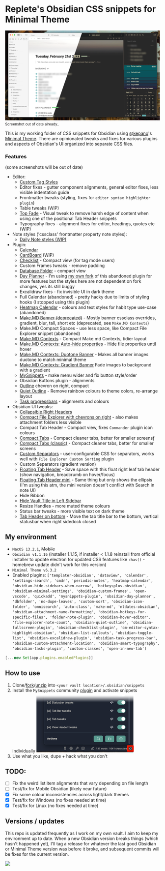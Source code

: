 # Replete's Obsidian CSS snippets for Minimal Theme

![Screenshot](_screenshot.png)
<small>Screenshot out of date already..</small>

This is my working folder of CSS snippets for Obsidian using [@kepano](https://github.com/kepan)'s [Minimal Theme](https://github.com/kepano/obsidian-minimal). There are opinionated tweaks and fixes for various plugins and aspects of Obsidian's UI organized into separate CSS files.

### Features
(some screenshots will be out of date)
- Editor:
    - [Custom Tag Styles](https://i.imgur.com/Zc9DLFa.png)
    - Editor fixes - gutter component alignments, general editor fixes, less visible indentation guide
    - Frontmatter tweaks (styling, fixes for `editor syntax highlighter plugin`)
    - Table tweaks (WIP)
    - [Top Fade](https://i.imgur.com/Q0AYg0m.png) - Visual tweak to remove harsh edge of content when using one of the positional Tab Header snippets
    - Typography fixes - alignment fixes for editor, headings, quotes etc (WIP)
- Note styles ('cssclass' frontmatter property note styles):
    - [Daily Note styles (WIP)](https://i.imgur.com/R28YXn9.png)
- Plugin:
    - [Calendar](https://i.imgur.com/1Jrvkbl.png)
    - [CardBoard](https://i.imgur.com/yp7Hxvb.png) (WIP)
    - [Checklist](https://i.imgur.com/51Lvbbh.png) - Compact view (for tag mode users)
    - Custom Frames tweaks - remove padding
    - [Database Folder](https://i.imgur.com/G4TfL3w.png) - compact view
    - [Day Planner](https://i.imgur.com/xFdbIwe.gif) - I'm using [my own fork](https://github.com/replete/obsidian-day-planner) of this abandoned plugin for more features but the styles here are not dependent on fork changes, yes its still buggy
    - Excalidraw fixes - fix invisible UI in dark theme
    - Full Calendar (abandoned) - pretty hacky due to limits of styling hooks (I stopped using this plugin)
    - [Heatmap Calendar](https://i.imgur.com/ndvRLIC.png) - colours and text styles for habit type use-case (abandoned)
    - [~~Make.MD Banner  (deprecated)~~](https://i.imgur.com/bn5bfMS.gif) - Mostly banner cssclass overrides, gradient, blur, tall, short etc (deprecated, see `Make.MD Contexts`)
    - Make.MD Compact Spaces - use less space, like Compact File Explorer snippet (abandoned)
    - [Make.MD Contexts](https://i.imgur.com/C9P1HH7.png) - Compact Make.md Contexts, tidier layout
    - [Make.MD Contexts: Auto-hide properties](https://i.imgur.com/pqUXiQj.gif) - Hide file properties until hover
    - [Make.MD Contexts: Duotone Banner](https://i.imgur.com/fvLOHfA.png) - Makes all banner images duotone to match minimal theme
    - [Make.MD Contexts: Gradient Banner](https://i.imgur.com/o3e6GTa.png) Fade images to background with a gradient
    - [MySnippets](https://i.imgur.com/5E0LyO0.png) - make menu wider and fix button style/order
    - Obsidian Buttons plugin - alignments
    - [Outline](https://i.imgur.com/RgTxA7s.png) chevron on right, compact
    - [Quiet Outline](https://i.imgur.com/XJHUfMk.png) - Remove rainbow colours to theme colors, re-arrange layout
    - [Task progressbars](https://i.imgur.com/eCGkkVD.png) - alignments and colours
- Obsidian UI tweaks:
    - [Collapsible Right Headers](https://i.imgur.com/xFdbIwe.gif)
    - [Compact File Explorer with chevrons on right](https://i.imgur.com/9Kizq2q.png) - also makes attachment folders less visible
    - Compact Tab Header - Compact view, fixes `Commander` plugin icon colours
    - [Compact Tabs](https://i.imgur.com/SYaJkI9.png) - Compact cleaner tabs, better for smaller screensƒ
    - [Compact Tabs (classic)](https://i.imgur.com/Xx15IVB.png) - Compact cleaner tabs, better for smaller screens
    - [Custom Separators](https://i.imgur.com/9Kizq2q.png) - user-configurable CSS for separators, works well with `File Explorer Custom Sorting` plugin
    - Custom Separators (gradient version)
    - [Floating Tab Header](https://i.imgur.com/mAJuEpl.gif) - Save space with this float right leaf tab header (show navigation, breadcrumb on hover/focus)
    - [Floating Tab Header mini](https://i.imgur.com/mAJuEpl.gif) - Same thing but only shows the ellipsis (I'm using this atm, the mini version doesn't conflict with Search in note UI)
    - Hide Ribbon
    - [Hide Vault Title in Left Sidebar](https://i.imgur.com/LU98mhD.png)
    - Resize Handles - more muted theme colours
    - Status bar tweaks - more visible text on dark theme 
    - [Tab Header on bottom](https://i.imgur.com/nedVJ5g.png) - Move the tab title bar to the bottom, vertical statusbar when right sidedock closed

## My environment


- `MacOS 13.2.1`, ~~Mobile~~ 
- `Obsidian v1.1.16` (installer 1.1.15, if installer < 1.1.8 reinstall from official installer to update electron for updated CSS features like `:has()` - homebrew update didn't work for this version)
- `Minimal Theme v6.3.2`
- Enabled plugins: `['templater-obsidian', 'dataview', 'calendar', 'settings-search', 'cmdr', 'periodic-notes', 'heatmap-calendar', 'obsidian-hide-sidebars-when-narrow', 'hotkeysplus-obsidian', 'obsidian-minimal-settings', 'obsidian-custom-frames', 'open-vscode', 'quickadd', 'mysnippets-plugin', 'obsidian-day-planner', 'dbfolder', 'no-dupe-leaves', 'custom-sort', 'obsidian-icon-folder', 'omnisearch', 'auto-class', 'make-md', 'nldates-obsidian', 'obsidian-attachment-name-formatting', 'obsidian-hotkeys-for-specific-files', 'folder-note-plugin', 'obsidian-hover-editor', 'file-explorer-note-count', 'obsidian-quiet-outline', 'obsidian-fullscreen-plugin', 'obsidian-checklist-plugin', 'cm-editor-syntax-highlight-obsidian', 'obsidian-list-callouts', 'obsidian-toggle-list', 'obsidian-excalidraw-plugin', 'obsidian-task-progress-bar', 'obsidian-custom-attachment-location', 'obsidian-smart-typography', 'obsidian-tasks-plugin', 'custom-classes', 'open-in-new-tab']`
```js
[...new Set(app.plugins.enabledPlugins)]
```

## How to use

1. Clone/[fork](https://github.com/replete/obsidian-minimal-theme-css-snippets/fork)/[unzip](https://github.com/replete/obsidian-minimal-theme-css-snippets/archive/refs/heads/main.zip) into `<your vault location>/.obsidian/snippets` 
2. Install the `MySnippets` community [plugin](https://github.com/chetachiezikeuzor/MySnippets-Plugin) and activate snippets individually
![MySnippets plugin screenshot](_mysnippets-screenshot.png)
3. Use what you like, dupe + hack what you don't

## TODO:
- [ ] Fix the weird list item alignments that vary depending on file length
- [ ] Test/fix for Mobile Obsidian (likely near future)
- [x] Fix some colour inconsistencies across light/dark themes
- [x] Test/fix for Windows (no fixes needed at time)
- [x] Test/fix for Linux (no fixes needed at time)

## Versions / updates

This repo is updated frequently as I work on my own vault. I aim to keep my environment up to date. When a new Obsidian version breaks things (which hasn't happened yet), I'll tag a release for whatever the last good Obsidian or Minimal Theme version was before it broke, and subsequent commits will be fixes for the current version.

<a href="https://www.buymeacoffee.com/replete"><img src="https://img.buymeacoffee.com/button-api/?text=Buy me a coffee&emoji=&slug=replete&button_colour=BD5FFF&font_colour=ffffff&font_family=Poppins&outline_colour=000000&coffee_colour=FFDD00" /></a>